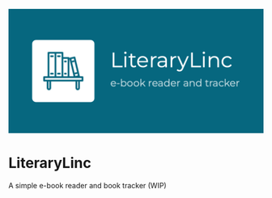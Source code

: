 <p align="center">
  <img src="https://github.com/Enoch02/LiteraryLinc/blob/master/feature_graphic.png" alt="App Icon"/>
</p>

# LiteraryLinc
A simple e-book reader and book tracker (WIP)
